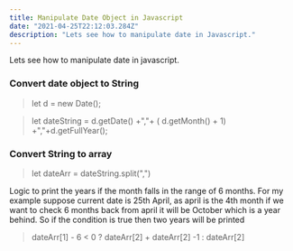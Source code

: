 ```yaml
---
title: Manipulate Date Object in Javascript
date: "2021-04-25T22:12:03.284Z"
description: "Lets see how to manipulate date in Javascript."
---
```



Lets see how to manipulate date in javascript. 

### Convert date object to String

>let d = new Date();


>let dateString  = d.getDate() +","+ ( d.getMonth() + 1) +","+d.getFullYear();

### Convert String to array 
>let dateArr = dateString.split(",")

Logic to print the years if the month falls in the range of 6 months. 
For my example suppose current date is 25th April, as april is the 4th month if we want to check 6 months back from april it will be October which is a year behind. So if the condition is true then two years will be printed 

>dateArr[1] - 6 < 0 ? dateArr[2] +  dateArr[2] -1 : dateArr[2]
